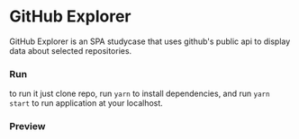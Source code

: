 # GitHub Explorer

GitHub Explorer is an SPA studycase that uses github's public api to display data about selected repositories.

### Run
to run it just clone repo, run `yarn` to install dependencies, and run `yarn start` to run application at your localhost.

### Preview

<br>


